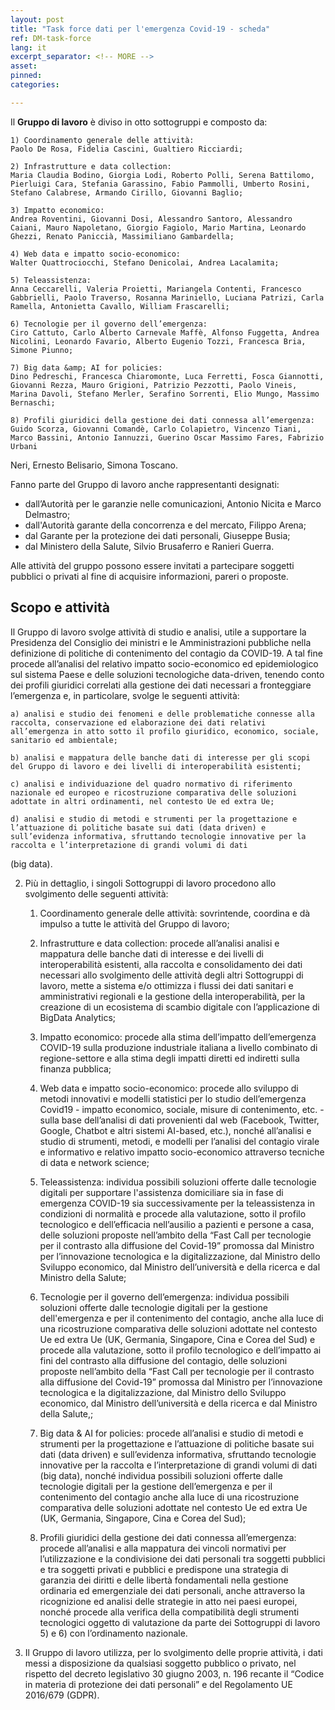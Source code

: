 ```yaml
---
layout: post
title: "Task force dati per l'emergenza Covid-19 - scheda" 
ref: DM-task-force
lang: it
excerpt_separator: <!-- MORE -->
asset: 
pinned:  
categories:

---
```



<!-- MORE -->

Il **Gruppo di lavoro** è diviso in otto sottogruppi e composto da:

    1) Coordinamento generale delle attività:
    Paolo De Rosa, Fidelia Cascini, Gualtiero Ricciardi;

    2) Infrastrutture e data collection:
    Maria Claudia Bodino, Giorgia Lodi, Roberto Polli, Serena Battilomo, Pierluigi Cara, Stefania Garassino, Fabio Pammolli, Umberto Rosini, Stefano Calabrese, Armando Cirillo, Giovanni Baglio;

    3) Impatto economico:
    Andrea Roventini, Giovanni Dosi, Alessandro Santoro, Alessandro Caiani, Mauro Napoletano, Giorgio Fagiolo, Mario Martina, Leonardo Ghezzi, Renato Paniccià, Massimiliano Gambardella;

    4) Web data e impatto socio-economico:
    Walter Quattrociocchi, Stefano Denicolai, Andrea Lacalamita;
    
    5) Teleassistenza:
    Anna Ceccarelli, Valeria Proietti, Mariangela Contenti, Francesco Gabbrielli, Paolo Traverso, Rosanna Mariniello, Luciana Patrizi, Carla Ramella, Antonietta Cavallo, William Frascarelli;

    6) Tecnologie per il governo dell’emergenza:
    Ciro Cattuto, Carlo Alberto Carnevale Maffè, Alfonso Fuggetta, Andrea Nicolini, Leonardo Favario, Alberto Eugenio Tozzi, Francesca Bria, Simone Piunno;
    
    7) Big data &amp; AI for policies:
    Dino Pedreschi, Francesca Chiaromonte, Luca Ferretti, Fosca Giannotti, Giovanni Rezza, Mauro Grigioni, Patrizio Pezzotti, Paolo Vineis, Marina Davoli, Stefano Merler, Serafino Sorrenti, Elio Mungo, Massimo Bernaschi;

    8) Profili giuridici della gestione dei dati connessa all’emergenza: Guido Scorza, Giovanni Comandè, Carlo Colapietro, Vincenzo Tiani, Marco Bassini, Antonio Iannuzzi, Guerino Oscar Massimo Fares, Fabrizio Urbani
Neri, Ernesto Belisario, Simona Toscano.

Fanno parte del Gruppo di lavoro anche rappresentanti designati: 

  - dall’Autorità per le garanzie nelle comunicazioni, Antonio Nicita e Marco Delmastro;
  - dall'Autorità garante della concorrenza e del mercato, Filippo Arena;
  - dal Garante per la protezione dei dati personali, Giuseppe Busia;
  - dal Ministero della Salute, Silvio Brusaferro e Ranieri Guerra.

Alle attività del gruppo possono essere invitati a partecipare soggetti pubblici o privati al fine di acquisire informazioni, pareri o proposte.

## Scopo e attività

Il Gruppo di lavoro svolge attività di studio e analisi, utile a supportare la Presidenza del Consiglio dei ministri e le Amministrazioni pubbliche nella definizione di politiche di contenimento del contagio da COVID-19. A tal fine procede all’analisi
del relativo impatto socio-economico ed epidemiologico sul sistema Paese e delle soluzioni tecnologiche data-driven, tenendo conto dei profili giuridici correlati alla gestione dei dati necessari a fronteggiare l’emergenza e, in particolare, svolge le seguenti attività:

    a) analisi e studio dei fenomeni e delle problematiche connesse alla raccolta, conservazione ed elaborazione dei dati relativi all’emergenza in atto sotto il profilo giuridico, economico, sociale, sanitario ed ambientale;

    b) analisi e mappatura delle banche dati di interesse per gli scopi del Gruppo di lavoro e dei livelli di interoperabilità esistenti;
    
    c) analisi e individuazione del quadro normativo di riferimento nazionale ed europeo e ricostruzione comparativa delle soluzioni adottate in altri ordinamenti, nel contesto Ue ed extra Ue;

    d) analisi e studio di metodi e strumenti per la progettazione e l’attuazione di politiche basate sui dati (data driven) e sull’evidenza informativa, sfruttando tecnologie innovative per la raccolta e l’interpretazione di grandi volumi di dati
(big data).

2. Più in dettaglio, i singoli Sottogruppi di lavoro procedono allo svolgimento delle seguenti attività:

    1) Coordinamento generale delle attività: sovrintende, coordina e dà impulso a tutte le attività del Gruppo di lavoro;

    2) Infrastrutture e data collection: procede all’analisi analisi e mappatura delle banche dati di interesse e dei livelli di interoperabilità esistenti, alla raccolta e consolidamento dei dati necessari allo svolgimento delle attività degli altri
Sottogruppi di lavoro, mette a sistema e/o ottimizza i flussi dei dati sanitari e amministrativi regionali e la gestione della interoperabilità, per la creazione di un ecosistema di scambio digitale con l’applicazione di BigData Analytics;

    3) Impatto economico: procede alla stima dell’impatto dell’emergenza COVID-19 sulla produzione industriale italiana a livello combinato di regione-settore e alla stima degli impatti diretti ed indiretti sulla finanza pubblica;

    4) Web data e impatto socio-economico: procede allo sviluppo di metodi innovativi e modelli statistici per lo studio dell’emergenza Covid19 - impatto economico, sociale, misure di contenimento, etc. - sulla base dell’analisi di dati provenienti dal web (Facebook, Twitter, Google, Chatbot e altri sistemi AI-based, etc.), nonché all’analisi e studio di strumenti, metodi, e modelli per
l’analisi del contagio virale e informativo e relativo impatto socio-economico attraverso tecniche di data e network science;

    5) Teleassistenza: individua possibili soluzioni offerte dalle tecnologie digitali per supportare l'assistenza domiciliare sia in fase di emergenza COVID-19 sia successivamente per la teleassistenza in condizioni di normalità e procede alla valutazione, sotto il profilo tecnologico e dell’efficacia nell’ausilio a pazienti e persone a casa, delle soluzioni proposte nell’ambito della “Fast Call per tecnologie per il contrasto alla diffusione del Covid-19” promossa dal Ministro per l’innovazione tecnologica e la digitalizzazione, dal Ministro dello Sviluppo economico, dal Ministro dell’università e della ricerca e dal Ministro della Salute;

    6) Tecnologie per il governo dell’emergenza: individua possibili soluzioni offerte dalle tecnologie digitali per la gestione dell'emergenza e per il contenimento del contagio, anche alla luce di una ricostruzione comparativa delle soluzioni
adottate nel contesto Ue ed extra Ue (UK, Germania, Singapore, Cina e Corea del Sud) e procede alla valutazione, sotto il profilo tecnologico e dell’impatto ai fini del contrasto alla diffusione del contagio, delle soluzioni proposte nell’ambito della “Fast Call per tecnologie per il contrasto alla diffusione del Covid-19” promossa dal Ministro per l’innovazione tecnologica e
la digitalizzazione, dal Ministro dello Sviluppo economico, dal Ministro dell’università e della ricerca e dal Ministro della Salute,;

    7) Big data & AI for policies: procede all’analisi e studio di metodi e strumenti per la progettazione e l’attuazione di politiche basate sui dati (data driven) e sull’evidenza informativa, sfruttando tecnologie innovative per la raccolta e l’interpretazione di grandi volumi di dati (big data), nonché individua possibili soluzioni offerte dalle tecnologie digitali per la gestione dell’emergenza e per il contenimento del contagio anche alla luce di una ricostruzione comparativa delle soluzioni adottate nel contesto Ue ed extra Ue (UK, Germania, Singapore, Cina e Corea del Sud);
    
    8) Profili giuridici della gestione dei dati connessa all’emergenza: procede all’analisi e alla mappatura dei vincoli normativi per l’utilizzazione e la condivisione dei dati personali tra soggetti pubblici e tra soggetti privati e pubblici e predispone una strategia di garanzia dei diritti e delle libertà fondamentali nella gestione ordinaria ed emergenziale dei dati personali, anche attraverso la ricognizione ed analisi delle strategie in atto nei paesi europei, nonché procede alla verifica della compatibilità degli strumenti tecnologici oggetto di valutazione da parte dei Sottogruppi di lavoro 5) e 6) con l’ordinamento nazionale.
    
3. Il Gruppo di lavoro utilizza, per lo svolgimento delle proprie attività, i dati messi a disposizione da qualsiasi soggetto pubblico o privato, nel rispetto del decreto legislativo 30 giugno 2003, n. 196 recante il “Codice in materia di protezione dei dati personali” e del Regolamento UE 2016/679 (GDPR).
